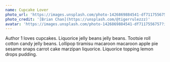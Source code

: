 ```yaml
---
name: Cupcake Lover
photo_url: 'https://images.unsplash.com/photo-1426869884541-df7117556757?ixlib=rb-0.3.5&ixid=eyJhcHBfaWQiOjEyMDd9&s=6f3f4a6f359875679161702e81f2337a&auto=format&fit=crop&w=1200&q=80'
photo_credit: '[Brian Chan](https://unsplash.com/@tigerrulezzz)'
avatar: 'https://images.unsplash.com/photo-1426869884541-df7117556757?ixlib=rb-0.3.5&ixid=eyJhcHBfaWQiOjEyMDd9&s=6f3f4a6f359875679161702e81f2337a&auto=format&fit=crop&w=160&q=80'
---
```

Author 1 loves cupcakes. Liquorice jelly beans jelly beans. Tootsie roll cotton candy jelly beans. Lollipop tiramisu macaroon macaroon apple pie sesame snaps carrot cake marzipan liquorice. Liquorice topping lemon drops pudding.


